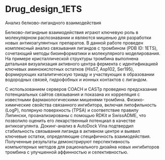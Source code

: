 # Drug_design_1ETS
Анализ белково-лигандного взаимодействия

Белково-лигандные взаимодействия играют ключевую роль в молекулярном распознавании и являются мишенью для разработки новых антикоагулянтных препаратов. В данной работе проведен комплексный анализ связывания лигандов с тромбином (PDB ID: 1ETS), сочетающий методы биоинформатики и молекулярного моделирования. На примере кристаллической структуры тромбина выполнена детальная визуализация активного центра фермента с идентификацией ключевых аминокислотных остатков (His57, Asp102, Ser195), формирующих каталитическую триаду и участвующих в образовании водородных связей, гидрофобных и ионных контактов с лигандом. 


С использованием серверов COACH и CASTp проведено предсказание потенциальных сайтов связывания и показана их корреляция с известными фармакологическими мишенями тромбина. Физико-химические свойства связанного ингибитора, включая липофильность (LogP), полярную поверхность (TPSA) и соответствие правилу Липински, проанализированы с помощью RDKit и SwissADME, что позволило оценить его лекарственный потенциал в качестве антикоагулянта. Докинг-анализ в AutoDock Vina подтвердил стабильность связывания лиганда в активном центре и выявил ключевые остатки, определяющие специфичность взаимодействия. Полученные результаты демонстрируют перспективность компьютерных методов для рационального дизайна новых ингибиторов тромбина с улучшенной аффинностью и селективностью.

